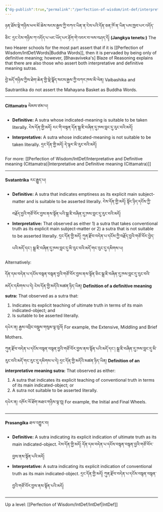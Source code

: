 ```yaml
---
{"dg-publish":true,"permalink":"/perfection-of-wisdom/int-def/interpretative-and-definitive-sutras/"}
---
```


ཉན་ཐོས་སྡེ་གཉིས་ཕལ་མོ་ཆེས་སངས་རྒྱས་ཀྱི་བཀའ་ཡིན་ན་ངེས་པའི་དོན་ཅན་ཁོ་ན་ཡིན་པས་ཁྱབ་པར་འདོད་ཅིང་
དྲང་ངེས་གཉིས་ཀ་འདོད་པ་ཡང་ཡོད་པར་རྟོག་གེ་འབར་བ་ལས་བཤད་དོ།
**(Jangkya tenets:)** The two Hearer schools for the most part assert that if it is [[Perfection of Wisdom/IntDef/Words\|Buddha Words]], then it is pervaded by being only of definitive meaning; however, [Bhavaviveka's] Blaze of Reasoning explains that there are also those who assert both interpretative and definitive meaning sutras.

བྱེ་མདོ་གཉིས་ཀྱིས་ཐེག་ཆེན་གྱི་སྡེ་སྣོད་སངས་རྒྱས་ཀྱི་བཀར་ཁས་མི་ལེན།
Vaibashika and Sautrantika do not assert the Mahayana Basket as Buddha Words.

---
**Cittamatra** སེམས་ཙམ་པ།
- **Definitive:** A sutra whose indicated-meaning is suitable to be taken literally.
  ངེས་དོན་གྱི་མདོ། རང་གི་བསྟན་དོན་སྒྲ་ཇི་བཞིན་དུ་ཁས་བླང་དུ་རུང་བའི་མདོ།
- **Interpretative:** A sutra whose indicated-meaning is not suitable to be taken literally.
  དྲང་དོན་གྱི་མདོ། དེ་ལྟར་མི་རུང་བའི་མདོ། 

For more: [[Perfection of Wisdom/IntDef/Interpretative and Definitive meaning (Cittamatra)\|Interpretative and Definitive meaning (Cittamatra)]]

---
**Svatantrika** རང་རྒྱུད་པ།
- **Definitive:** A sutra that indicates emptiness as its explicit main subject-matter and is suitable to be asserted literally. 
  ངེས་དོན་གྱི་མདོ། སྟོང་ཉིད་དངོས་ཀྱི་བརྗོད་བྱའི་གཙོ་བོར་བྱས་ནས་སྟོན་པའི་སྒྲ་ཇི་བཞིན་དུ་ཁས་བླང་དུ་རུང་བའི་མདོ།
- **Interpretative:** That observed as either 1) a sutra that takes conventional truth as its explicit main subject-matter or 2) a sutra that is not suitable to be asserted literally.
  དྲང་དོན་གྱི་མདོ། ཀུན་རྫོབ་བདེན་པ་དངོས་ཀྱི་བརྗོད་བྱའི་གཙོ་བོར་བྱེད་པའི་མདོ་དང་། སྒྲ་ཇི་བཞིན་དུ་ཁས་བླང་དུ་མི་རུང་བའི་མདོ་གང་རུང་དུ་དམིགས་པ།

Alternatively:

དོན་དམ་བདེན་པ་དངོས་བསྟན་བསྟན་བྱའི་གཙོ་བོར་བྱས་ནས་སྟོན་ཅིང་སྒྲ་ཇི་བཞིན་དུ་ཁས་བླང་དུ་རུང་བའི་མདོར་དམིགས་པ་དེ། ངེས་དོན་གྱི་མདོའི་མཚན་ཉིད་ཡིན།
**Definition of a definitive meaning sutra:** That observed as a sutra that:
1. Indicates its explicit teaching of ultimate truth in terms of its main indicated-object; and
2. Is suitable to be asserted literally.

དཔེར་ན། རྒྱས་འབྲིང་བསྡུས་གསུམ་ལྟ་བུའོ།
For example, the Extensive, Middling and Brief Mothers.

ཀུན་རྫོབ་བདེན་པ་དངོས་བསྟན་བསྟན་བྱའི་གཙོ་བོར་བྱས་ནས་སྟོན་པའི་མདོ་དང་། སྒྲ་ཇི་བཞིན་དུ་ཁས་བླང་དུ་མི་རུང་བའི་མདོ་གང་རུང་དུ་དམིགས་པ་དེ། 
དྲང་དོན་གྱི་མདོའི་མཚན་ཉིད་ཡིན། 
**Definition of an interpretative meaning sutra:** That observed as either:
1. A sutra that indicates its explicit teaching of conventional truth in terms of its main indicated-object; or
2. A sutra not suitable to be asserted literally.

དཔེར་ན། འཁོར་ལོ་ཐོག་མཐའ་གཉིས་ལྟ་བུ།
For example, the Initial and Final Wheels.

---

**Prasangika** ཐལ་འགྱུར་བ།
- **Definitive:** A sutra indicating its explicit indication of ultimate truth as its main indicated-object.
  ངེས་དོན་གྱི་མདོ། དོན་དམ་བདེན་པ་དངོས་བསྟན་བསྟན་བྱའི་གཙོ་བོར་བྱས་ནས་སྟོན་པའི་མདོ།
- **Interpretative:** A sutra indicating its explicit indication of conventional truth as its main indicated-object.
  དྲང་དོན་གྱི་མདོ། ཀུན་རྫོབ་བདེན་པ་དངོས་བསྟན་བསྟན་བྱའི་གཙོ་བོར་བྱས་ནས་སྟོན་པའི་མདོ།

---
Up a level: [[Perfection of Wisdom/IntDef/IntDef\|IntDef]]